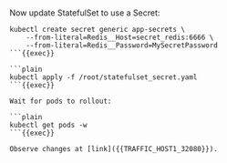 
<br>

Now update StatefulSet to use a Secret:

```plain
kubectl create secret generic app-secrets \
    --from-literal=Redis__Host=secret_redis:6666 \
    --from-literal=Redis__Password=MySecretPassword
```{{exec}}

```plain
kubectl apply -f /root/statefulset_secret.yaml
```{{exec}}

Wait for pods to rollout:

```plain
kubectl get pods -w
```{{exec}}

Observe changes at [link]({{TRAFFIC_HOST1_32080}}).
